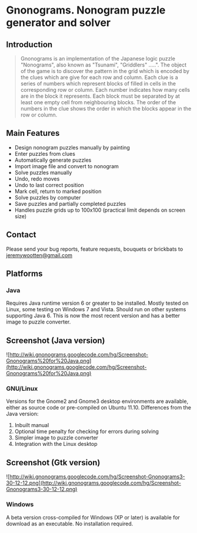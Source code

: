 # Gnonograms.   Nonogram puzzle generator and solver #


## Introduction ##
> Gnonograms is an implementation of the Japanese logic puzzle "Nonograms",   also known as "Tsunami", "Griddlers" .....". The object of the game is to discover the pattern in the grid which is encoded by the clues which are give for each row and column. Each clue is a series of numbers which represent blocks of filled in cells in the corresponding row or column.  Each number indicates how many cells are in the block it represents.  Each block must be separated by at least one empty cell from neighbouring blocks.  The order of the numbers in the clue shows the order in which the blocks appear in the row or column.

## Main Features ##
  * Design nonogram puzzles manually by painting
  * Enter puzzles from clues
  * Automatically generate puzzles
  * Import image file and convert to nonogram
  * Solve puzzles manually
  * Undo, redo moves
  * Undo to last correct position
  * Mark cell, return to marked position
  * Solve puzzles by computer
  * Save puzzles and partially completed puzzles
  * Handles puzzle grids up to 100x100 (practical limit depends on screen size)

## Contact ##
Please send your bug reports, feature requests, bouquets or brickbats to jeremywootten@gmail.com
## Platforms ##

### Java ###
Requires Java runtime version 6 or greater to be installed. Mostly tested on Linux, some testing on Windows 7 and Vista.  Should run on other systems supporting Java 6.
This is now the most recent version and has a better image to puzzle converter.

## Screenshot (Java version) ##
![http://wiki.gnonograms.googlecode.com/hg/Screenshot-Gnonograms%20for%20Java.png](http://wiki.gnonograms.googlecode.com/hg/Screenshot-Gnonograms%20for%20Java.png)

### GNU/Linux ###
Versions for the Gnome2 and Gnome3 desktop environments are available, either as source code or pre-compiled on Ubuntu 11.10.
Differences from the Java version:
1) Inbuilt manual
2) Optional time penalty for checking for errors during solving
3) Simpler image to puzzle converter
4) Integration with the Linux desktop

## Screenshot (Gtk version) ##
![http://wiki.gnonograms.googlecode.com/hg/Screenshot-Gnonograms3-30-12-12.png](http://wiki.gnonograms.googlecode.com/hg/Screenshot-Gnonograms3-30-12-12.png)

### Windows ###
A beta version cross-compiled for Windows (XP or later) is available for download as an executable.  No installation required.
